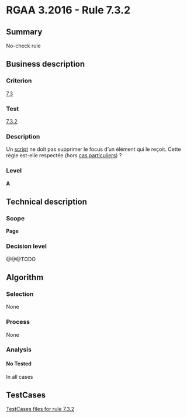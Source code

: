 # RGAA 3.2016 - Rule 7.3.2

## Summary
No-check rule


## Business description

### Criterion
[7.3](http://references.modernisation.gouv.fr/rgaa-accessibilite/2016/criteres.html#crit-7-3)

### Test
[7.3.2](http://references.modernisation.gouv.fr/rgaa-accessibilite/2016/criteres.html#test-7-3-2)

### Description
<div lang="fr">Un <a href="http://references.modernisation.gouv.fr/rgaa-accessibilite/glossaire.html#script">script</a> ne doit pas supprimer le focus d&#x2019;un &#xE9;l&#xE9;ment qui le re&#xE7;oit. Cette r&#xE8;gle est-elle respect&#xE9;e (hors <a href="http://references.modernisation.gouv.fr/rgaa-accessibilite/cas-particuliers.html#cp-7-3" title="Cas particuliers pour le crit&#xE8;re 7.3">cas particuliers</a>)&nbsp;?</div>

### Level
**A**


## Technical description

### Scope
**Page**

### Decision level
@@@TODO


## Algorithm

### Selection
None

### Process
None

### Analysis

#### No Tested
In all cases


##  TestCases

[TestCases files for rule 7.3.2](https://github.com/Asqatasun/Asqatasun/tree/develop/rules/rules-rgaa3.2016/src/test/resources/testcases/rgaa32016/Rgaa32016Rule070302/)



